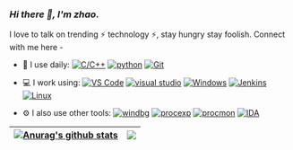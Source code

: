 <link rel="stylesheet" type="text/css" href="./beautiful.css">

### _Hi there 👋, I'm zhao._
I love to talk on trending ⚡ technology ⚡, stay hungry stay foolish. Connect with me here -

- 🚀 I use daily:
  [![C/C++](https://img.shields.io/badge/-C/C++-00599c?style=plastic&logo=cplusplus)](1)
  [![python](https://img.shields.io/badge/-python-3776AB?style=plastic&logo=python)](1)
  [![Git](https://img.shields.io/badge/-Git-FC6D26?style=plastic&logo=git)](1)
  

- 💻 I work using:
  [![VS Code](https://img.shields.io/badge/-VS%20Code-007ACC?style=plastic&logo=visual-studio-code)](1)
  [![visual studio](https://img.shields.io/badge/-visual%20studio-5C2D91?style=plastic&logo=visualstudio)](1)
  [![Windows](https://img.shields.io/badge/-Windows-0078D6?style=plastic&logo=windows)](1)
  [![Jenkins](https://img.shields.io/badge/-Jenkins-F6C915?logo=jenkins&logoColor=F16061)](https://blog.i-xiao.space/)
  [![Linux](https://img.shields.io/badge/-Linux-F16061?logo=linux&logoColor=000)](1)

- ⚙️ I also use other tools:
  [![windbg](https://img.shields.io/badge/-windbg-007ACC?style=plastic)](1)
  [![procexp](https://img.shields.io/badge/-procexp-007ACC?style=plastic)](1)
  [![procmon](https://img.shields.io/badge/-procmon-007ACC?style=plastic)](1)
  [![IDA](https://img.shields.io/badge/-IDA-007ACC?style=plastic)](1)

  
| <a href="https://github.com/zhaoguohan123/github-readme-stats"><img align="center" src="https://github-readme-stats.vercel.app/api?username=zhaoguohan123&show_icons=true&theme=buefy&hide_border=true" alt="Anurag's github stats" /></a> | <a href="https://github.com/zhaoguohan123/github-readme-stats"><img align="center" src="https://github-readme-stats.vercel.app/api/top-langs/?username=zhaoguohan123&layout=compact&theme=buefy&hide_border=true" /></a> |
| ------------- | ------------- |
